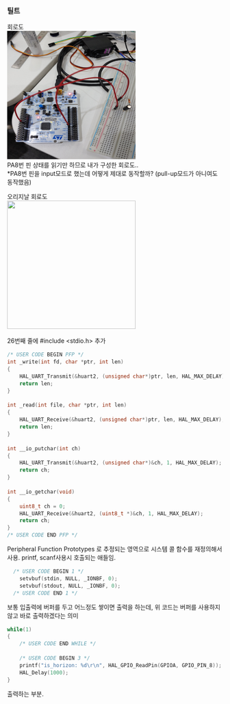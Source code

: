 ### 틸트

회로도<br>
<img src="./tilt.jpg" width=300px height=300px><br>
PA8번 핀 상태를 읽기만 하므로 내가 구성한 회로도..<br>
*PA8번 핀을 input모드로 했는데 어떻게 제대로 동작할까? (pull-up모드가 아니여도 동작했음)

오리지날 회로도<br>
<img src="./tilt.png" width=300px height=300px>

26번째 줄에 #include <stdio.h> 추가
```c
/* USER CODE BEGIN PFP */
int _write(int fd, char *ptr, int len)
{
	HAL_UART_Transmit(&huart2, (unsigned char*)ptr, len, HAL_MAX_DELAY);
	return len;
}

int _read(int file, char *ptr, int len)
{
	HAL_UART_Receive(&huart2, (unsigned char*)ptr, len, HAL_MAX_DELAY);
	return len;
}

int __io_putchar(int ch)
{
	HAL_UART_Transmit(&huart2, (unsigned char*)&ch, 1, HAL_MAX_DELAY);
	return ch;
}

int __io_getchar(void)
{
	uint8_t ch = 0;
	HAL_UART_Receive(&huart2, (uint8_t *)&ch, 1, HAL_MAX_DELAY);
	return ch;
}
/* USER CODE END PFP */
```
Peripheral Function Prototypes 로 추정되는 영역으로 시스템 콜 함수를 재정의해서 사용.
printf, scanf사용시 호출되는 애들임.
```c
  /* USER CODE BEGIN 1 */
	setvbuf(stdin, NULL, _IONBF, 0);
	setvbuf(stdout, NULL, _IONBF, 0);
  /* USER CODE END 1 */
```
  보통 입출력에 버퍼를 두고 어느정도 쌓이면 출력을 하는데, 위 코드는 버퍼를 사용하지 않고 바로 출력하겠다는 의미
```c
while(1)
{
    /* USER CODE END WHILE */

    /* USER CODE BEGIN 3 */
	printf("is_horizon: %d\r\n", HAL_GPIO_ReadPin(GPIOA, GPIO_PIN_8));
    HAL_Delay(1000);
}
```
  출력하는 부분.
